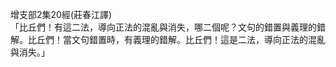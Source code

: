增支部2集20經(莊春江譯)  
「比丘們！有這二法，導向正法的混亂與消失，哪二個呢？文句的錯置與義理的錯解。比丘們！當文句錯置時，有義理的錯解。比丘們！這是二法，導向正法的混亂與消失。」  
  
  
